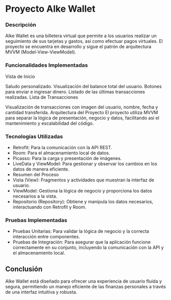 # Proyecto Alke Wallet
### Descripción
Alke Wallet es una billetera virtual que permite a los usuarios realizar un seguimiento de sus tarjetas y gastos, así como efectuar pagos virtuales. El proyecto se encuentra en desarrollo y sigue el patrón de arquitectura MVVM (Model-View-ViewModel).

### Funcionalidades Implementadas
Vista de Inicio

Saludo personalizado.
Visualización del balance total del usuario.
Botones para enviar e ingresar dinero.
Listado de las últimas transacciones realizadas.
Lista de Transacciones

Visualización de transacciones con imagen del usuario, nombre, fecha y cantidad transferida.
Arquitectura del Proyecto
El proyecto utiliza MVVM para separar la lógica de presentación, negocio y datos, facilitando así el mantenimiento y escalabilidad del código.

### Tecnologías Utilizadas
- Retrofit: Para la comunicación con la API REST.
- Room: Para el almacenamiento local de datos.
- Picasso: Para la carga y presentación de imágenes.
- LiveData y ViewModel: Para gestionar y observar los cambios en los datos de manera eficiente.
- Resumen del Proceso
- Vista (View): Fragmentos y actividades que muestran la interfaz de usuario.
- ViewModel: Gestiona la lógica de negocio y proporciona los datos necesarios a la vista.
- Repositorio (Repository): Obtiene y manipula los datos necesarios, interactuando con Retrofit y Room.
### Pruebas Implementadas
- Pruebas Unitarias: Para validar la lógica de negocio y la correcta interacción entre componentes.
- Pruebas de Integración: Para asegurar que la aplicación funcione correctamente en su conjunto, incluyendo la comunicación con la API y el almacenamiento local.
## Conclusión
Alke Wallet está diseñado para ofrecer una experiencia de usuario fluida y segura, permitiendo un manejo eficiente de las finanzas personales a través de una interfaz intuitiva y robusta.
